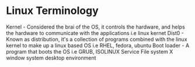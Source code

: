 # Linux Terminology
Kernel - Considered the brai of the OS, it controls the hardware, and helps the hardware to communicate with the applications i.e linux kernet
Dist0 - Known as distribution, it's a collection of programs combined with the linux kernel to make up a linux based OS i.e RHEL, fedora, ubuntu
Boot loader - A program that boots the OS i.e GRUB, ISOLINUX
Service
File system
X window system
desktop environment